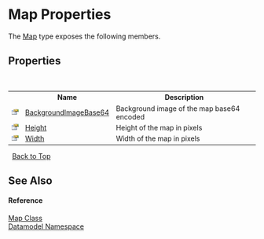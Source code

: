 # Map Properties
 

The <a href="f8a96ac2-f858-6547-6b69-4524741f7a10">Map</a> type exposes the following members.


## Properties
&nbsp;<table><tr><th></th><th>Name</th><th>Description</th></tr><tr><td>![Public property](media/pubproperty.gif "Public property")</td><td><a href="ae2894ac-23df-8b26-1079-3c47162db8b9">BackgroundImageBase64</a></td><td>
Background image of the map base64 encoded</td></tr><tr><td>![Public property](media/pubproperty.gif "Public property")</td><td><a href="3e416a96-ac01-42b2-de24-178fbcf8b690">Height</a></td><td>
Height of the map in pixels</td></tr><tr><td>![Public property](media/pubproperty.gif "Public property")</td><td><a href="59e3eb51-14d9-c9c9-2a73-7f9c22bcb38c">Width</a></td><td>
Width of the map in pixels</td></tr></table>&nbsp;
<a href="#map-properties">Back to Top</a>

## See Also


#### Reference
<a href="f8a96ac2-f858-6547-6b69-4524741f7a10">Map Class</a><br /><a href="a489f29d-64b3-9193-8c03-5c66a32a78aa">Datamodel Namespace</a><br />